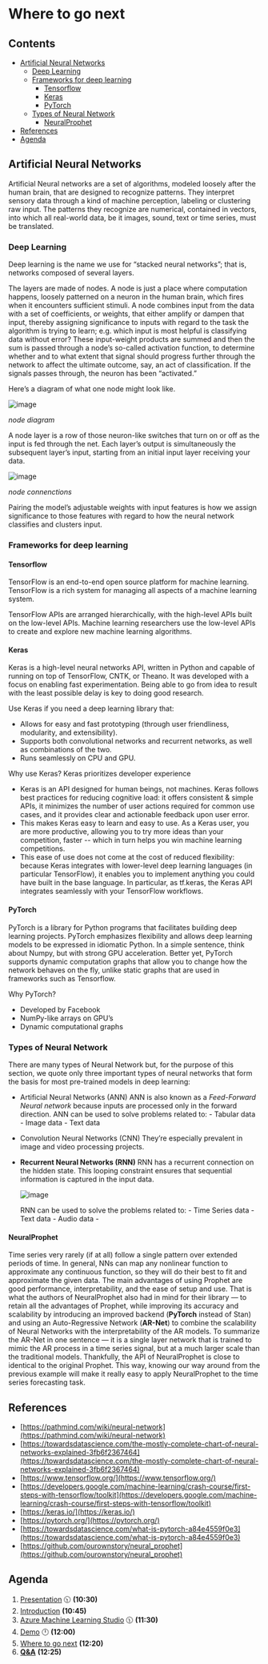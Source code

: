 # Where to go next <!-- omit in toc -->

## Contents <!-- omit in toc -->

- [Artificial Neural Networks](#artificial-neural-networks)
  - [Deep Learning](#deep-learning)
  - [Frameworks for deep learning](#frameworks-for-deep-learning)
    - [Tensorflow](#tensorflow)
    - [Keras](#keras)
    - [PyTorch](#pytorch)
  - [Types of Neural Network](#types-of-neural-network)
    - [NeuralProphet](#neuralprophet)
- [References](#references)
- [Agenda](#agenda)

## Artificial Neural Networks

Artificial Neural networks are a set of algorithms, modeled loosely after the human brain, that are designed to recognize patterns. They interpret sensory data through a kind of machine perception, labeling or clustering raw input. The patterns they recognize are numerical, contained in vectors, into which all real-world data, be it images, sound, text or time series, must be translated.

### Deep Learning

Deep learning is the name we use for “stacked neural networks”; that is, networks composed of several layers.

The layers are made of nodes. A node is just a place where computation happens, loosely patterned on a neuron in the human brain, which fires when it encounters sufficient stimuli. A node combines input from the data with a set of coefficients, or weights, that either amplify or dampen that input, thereby assigning significance to inputs with regard to the task the algorithm is trying to learn; e.g. which input is most helpful is classifying data without error? These input-weight products are summed and then the sum is passed through a node’s so-called activation function, to determine whether and to what extent that signal should progress further through the network to affect the ultimate outcome, say, an act of classification. If the signals passes through, the neuron has been “activated.”

Here’s a diagram of what one node might look like.

![image](images/where-to-go-next/perceptron-node.png)

*node diagram*

A node layer is a row of those neuron-like switches that turn on or off as the input is fed through the net. Each layer’s output is simultaneously the subsequent layer’s input, starting from an initial input layer receiving your data.

![image](images/where-to-go-next/mlp.png)

*node connenctions*

Pairing the model’s adjustable weights with input features is how we assign significance to those features with regard to how the neural network classifies and clusters input.

### Frameworks for deep learning
#### Tensorflow

TensorFlow is an end-to-end open source platform for machine learning. TensorFlow is a rich system for managing all aspects of a machine learning system.

TensorFlow APIs are arranged hierarchically, with the high-level APIs built on the low-level APIs. Machine learning researchers use the low-level APIs to create and explore new machine learning algorithms.

<!--The following figure shows the hierarchy of TensorFlow toolkits:
![image](https://developers.google.com/machine-learning/crash-course/images/TFHierarchyNew.svg)

*TensorFlow toolkit hierarchy*-->

#### Keras

Keras is a high-level neural networks API, written in Python and capable of running on top of TensorFlow, CNTK, or Theano. It was developed with a focus on enabling fast experimentation. Being able to go from idea to result with the least possible delay is key to doing good research.

Use Keras if you need a deep learning library that:

- Allows for easy and fast prototyping (through user friendliness, modularity, and extensibility).
- Supports both convolutional networks and recurrent networks, as well as combinations of the two.
- Runs seamlessly on CPU and GPU.

Why use Keras? Keras prioritizes developer experience

- Keras is an API designed for human beings, not machines. Keras follows best practices for reducing cognitive load: it offers consistent & simple APIs, it minimizes the number of user actions required for common use cases, and it provides clear and actionable feedback upon user error.
- This makes Keras easy to learn and easy to use. As a Keras user, you are more productive, allowing you to try more ideas than your competition, faster -- which in turn helps you win machine learning competitions.
- This ease of use does not come at the cost of reduced flexibility: because Keras integrates with lower-level deep learning languages (in particular TensorFlow), it enables you to implement anything you could have built in the base language. In particular, as tf.keras, the Keras API integrates seamlessly with your TensorFlow workflows.

#### PyTorch

PyTorch is a library for Python programs that facilitates building deep learning projects. PyTorch emphasizes flexibility and allows deep learning models to be expressed in idiomatic Python.
In a simple sentence, think about Numpy, but with strong GPU acceleration. Better yet, PyTorch supports dynamic computation graphs that allow you to change how the network behaves on the fly, unlike static graphs that are used in frameworks such as Tensorflow.

Why PyTorch?
- Developed by Facebook
- NumPy-like arrays on GPU’s
- Dynamic computational graphs

### Types of Neural Network

There are many types of Neural Network but, for the purpose of this section, we quote only three important types of neural networks that form the basis for most pre-trained models in deep learning:

- Artificial Neural Networks (ANN)
    ANN is also known as a *Feed-Forward Neural network* because inputs are processed only in the forward direction.
    ANN can be used to solve problems related to:
      - Tabular data
      - Image data
      - Text data
- Convolution Neural Networks (CNN)
    They’re especially prevalent in image and video processing projects.
- **Recurrent Neural Networks (RNN)**
    RNN has a recurrent connection on the hidden state. This looping constraint ensures that sequential information is captured in the input data.

    ![image](images/where-to-go-next/FNN-vs-RNN.png)

    RNN can be used to solve the problems related to:
      - Time Series data
      - Text data
      - Audio data
      - 
#### NeuralProphet

Time series very rarely (if at all) follow a single pattern over extended periods of time. In general, NNs can map any nonlinear function to approximate any continuous function, so they will do their best to fit and approximate the given data.
The main advantages of using Prophet are good performance, interpretability, and the ease of setup and use. That is what the authors of NeuralProphet also had in mind for their library — to retain all the advantages of Prophet, while improving its accuracy and scalability by introducing an improved backend (**PyTorch** instead of Stan) and using an Auto-Regressive Network (**AR-Net**) to combine the scalability of Neural Networks with the interpretability of the AR models. To summarize the AR-Net in one sentence — it is a single layer network that is trained to mimic the AR process in a time series signal, but at a much larger scale than the traditional models.
Thankfully, the API of NeuralProphet is close to identical to the original Prophet. This way, knowing our way around from the previous example will make it really easy to apply NeuralProphet to the time series forecasting task.

## References

- [https://pathmind.com/wiki/neural-network](https://pathmind.com/wiki/neural-network)
- [https://towardsdatascience.com/the-mostly-complete-chart-of-neural-networks-explained-3fb6f2367464](https://towardsdatascience.com/the-mostly-complete-chart-of-neural-networks-explained-3fb6f2367464)
- [https://www.tensorflow.org/](https://www.tensorflow.org/)
- [https://developers.google.com/machine-learning/crash-course/first-steps-with-tensorflow/toolkit](https://developers.google.com/machine-learning/crash-course/first-steps-with-tensorflow/toolkit)
- [https://keras.io/](https://keras.io/)
- [https://pytorch.org/](https://pytorch.org/)
- [https://towardsdatascience.com/what-is-pytorch-a84e4559f0e3](https://towardsdatascience.com/what-is-pytorch-a84e4559f0e3)
- [https://github.com/ourownstory/neural_prophet](https://github.com/ourownstory/neural_prophet)


## Agenda
1. [Presentation](./01.presentation.md) :clock1030: **(10:30)**
2. [Introduction](02.introduction.md) **(10:45)**
3. [Azure Machine Learning Studio](03.azure-machine-learning-studio.md) :clock1130: **(11:30)**
4. [Demo](04.demo.md) :clock12: **(12:00)**
5. [Where to go next](05.where-to-go-next.md) **(12:20)**
6. **[Q&A](06.q&a.md)** **(12:25)**